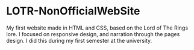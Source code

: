 # LOTR-NonOfficialWebSite
My first website made in HTML and CSS, based on the Lord of The Rings lore. I focused on responsive design, and narration through the pages design. I did this during my first semester at the university.

